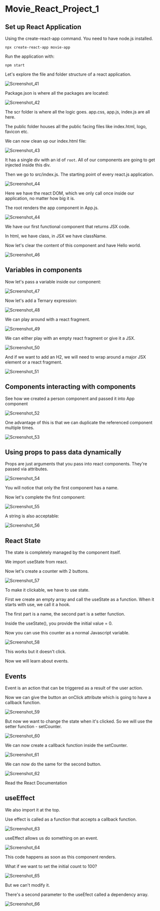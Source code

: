 # Movie_React_Project_1

## Set up React Application

Using the create-react-app command. You need to have node.js installed.

```
npx create-react-app movie-app
```

Run the application with:

```
npm start
```

Let's explore the file and folder structure of a react application.

![Screenshot_41](https://github.com/AdeolaAdesina/Movie_React_Project_1/assets/29931071/202ffbda-9e70-4fc0-9459-0c65aead1c05)

Package.json is where all the packages are located:

![Screenshot_42](https://github.com/AdeolaAdesina/Movie_React_Project_1/assets/29931071/2baad0ea-4313-4b5c-8ea9-187985b1ecb0)

The scr folder is where all the logic goes. app.css, app.js, index.js are all here.

The public folder houses all the public facing files like index.html, logo, favicon etc.

We can now clean up our index.html file:

![Screenshot_43](https://github.com/AdeolaAdesina/Movie_React_Project_1/assets/29931071/92d665b8-0fe1-428f-a800-4fa594245432)

It has a single div with an id of ```root```. All of our components are going to get injected inside this div.

Then we go to src/index.js. The starting point of every react.js application.

![Screenshot_44](https://github.com/AdeolaAdesina/Movie_React_Project_1/assets/29931071/fa33000e-f422-4ff8-a76d-58161540b24a)

Here we have the react DOM, which we only call once inside our application, no matter how big it is.

The root renders the app component in App.js.

![Screenshot_44](https://github.com/AdeolaAdesina/Movie_React_Project_1/assets/29931071/6c9e9084-3dc0-40e2-b7d8-0bfad21befbb)

We have our first functional component that returns JSX code.

In html, we have class, in JSX we have className.

Now let's clear the content of this component and have Hello world.

![Screenshot_46](https://github.com/AdeolaAdesina/Movie_React_Project_1/assets/29931071/9904cf19-e9f3-4ab0-80a0-e76e51221abb)

## Variables in components

Now let's pass a variable inside our component:

![Screenshot_47](https://github.com/AdeolaAdesina/Movie_React_Project_1/assets/29931071/b9a6a21e-5787-4b85-923b-9a1c98dfeddb)


Now let's add a Ternary expression:

![Screenshot_48](https://github.com/AdeolaAdesina/Movie_React_Project_1/assets/29931071/8791f150-3fcd-4509-bb12-78d4cfc9080a)

We can play around with a react fragment. 

![Screenshot_49](https://github.com/AdeolaAdesina/Movie_React_Project_1/assets/29931071/056fe9e1-cda2-4b25-a441-90342c628e1f)

We can either play with an empty react fragment or give it a JSX.

![Screenshot_50](https://github.com/AdeolaAdesina/Movie_React_Project_1/assets/29931071/be084e39-b573-408d-af1a-2da1f5aebca1)

And if we want to add an H2, we will need to wrap around a major JSX element or a react fragment.

![Screenshot_51](https://github.com/AdeolaAdesina/Movie_React_Project_1/assets/29931071/967ccc27-7cd3-475d-9b8d-b28bbcbe1a02)


## Components interacting with components

See how we created a person component and passed it into App component

![Screenshot_52](https://github.com/AdeolaAdesina/Movie_React_Project_1/assets/29931071/3b6082da-708f-40d8-a7cb-66c4f85e4188)

One advantage of this is that we can duplicate the referenced component multiple times.

![Screenshot_53](https://github.com/AdeolaAdesina/Movie_React_Project_1/assets/29931071/3fd19891-b360-4ce9-bb6a-6e79d49d33b7)


## Using props to pass data dynamically

Props are just arguments that you pass into react components. They're passed via attributes.

![Screenshot_54](https://github.com/AdeolaAdesina/Movie_React_Project_1/assets/29931071/0ccdeb2a-0dfb-4579-a2e9-baa749a291cd)

You will notice that only the first component has a name.

Now let's complete the first component:

![Screenshot_55](https://github.com/AdeolaAdesina/Movie_React_Project_1/assets/29931071/47a08ef9-b401-4180-a011-a42ce8f437cf)

A string is also acceptable:

![Screenshot_56](https://github.com/AdeolaAdesina/Movie_React_Project_1/assets/29931071/c2942c6d-3560-40bf-a4be-e0c7adfe9d3b)




## React State

The state is completely managed by the component itself.

We import useState from react.

Now let's create a counter with 2 buttons.

![Screenshot_57](https://github.com/AdeolaAdesina/Movie_React_Project_1/assets/29931071/33bb171f-4c1d-4046-bbd8-ded307777d23)

To make it clickable, we have to use state.

First we create an empty array and call the useState as a function. When it starts with use, we call it a hook.

The first part is a name, the second part is a setter function.

Inside the useState(), you provide the initial value = 0.

Now you can use this counter as a normal Javascript variable.

![Screenshot_58](https://github.com/AdeolaAdesina/Movie_React_Project_1/assets/29931071/9f2252a6-b26c-46db-90bd-f7d0dc2dc053)

This works but it doesn't click.

Now we will learn about events.

## Events

Event is an action that can be triggered as a result of the user action.

Now we can give the button an onClick attribute which is going to have a callback function.

![Screenshot_59](https://github.com/AdeolaAdesina/Movie_React_Project_1/assets/29931071/877819b7-5a58-4a1f-ae68-c4a35854d3ba)

But now we want to change the state when it's clicked. So we will use the setter function - setCounter.

![Screenshot_60](https://github.com/AdeolaAdesina/Movie_React_Project_1/assets/29931071/19a1eed6-de29-411a-8ecf-7a7a61ad928b)

We can now create a callback function inside the setCounter.

![Screenshot_61](https://github.com/AdeolaAdesina/Movie_React_Project_1/assets/29931071/04ffbe0a-ec24-4a4d-b0ac-aedc741cdc3a)


We can now do the same for the second button.

![Screenshot_62](https://github.com/AdeolaAdesina/Movie_React_Project_1/assets/29931071/855b41ae-10f9-47b3-bae5-f1a1f0460dbd)

Read the React Documentation

## useEffect

We also import it at the top.

Use effect is called as a function that accepts a callback function.

![Screenshot_63](https://github.com/AdeolaAdesina/Movie_React_Project_1/assets/29931071/83d71420-c33d-4362-94a2-415baa638eba)

useEffect allows us do something on an event.

![Screenshot_64](https://github.com/AdeolaAdesina/Movie_React_Project_1/assets/29931071/f0d17d41-c4eb-4a9a-b1fc-300016946039)

This code happens as soon as this component renders.

What if we want to set the initial count to 100?

![Screenshot_65](https://github.com/AdeolaAdesina/Movie_React_Project_1/assets/29931071/0147963e-56c6-4ef4-bfd2-4b30b89d08c1)

But we can't modify it.

There's a second parameter to the useEfect called a dependency array.

![Screenshot_66](https://github.com/AdeolaAdesina/Movie_React_Project_1/assets/29931071/2149c6ed-d9b9-4cae-81e8-b52556a1e176)
















